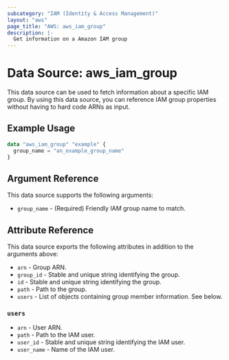```yaml
---
subcategory: "IAM (Identity & Access Management)"
layout: "aws"
page_title: "AWS: aws_iam_group"
description: |-
  Get information on a Amazon IAM group
---
```


# Data Source: aws_iam_group

This data source can be used to fetch information about a specific
IAM group. By using this data source, you can reference IAM group
properties without having to hard code ARNs as input.

## Example Usage

```terraform
data "aws_iam_group" "example" {
  group_name = "an_example_group_name"
}
```

## Argument Reference

This data source supports the following arguments:

* `group_name` - (Required) Friendly IAM group name to match.

## Attribute Reference

This data source exports the following attributes in addition to the arguments above:

* `arn` - Group ARN.
* `group_id` - Stable and unique string identifying the group.
* `id` - Stable and unique string identifying the group.
* `path` - Path to the group.
* `users` - List of objects containing group member information. See below.

### `users`

* `arn` - User ARN.
* `path` - Path to the IAM user.
* `user_id` - Stable and unique string identifying the IAM user.
* `user_name` - Name of the IAM user.
